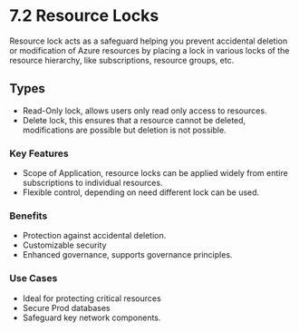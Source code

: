 # 7.2 Resource Locks

Resource lock acts as a safeguard helping you prevent accidental deletion or modification of Azure resources by placing a lock in various locks of the resource hierarchy, like subscriptions, resource groups, etc.

## Types

- Read-Only lock, allows users only read only access to resources.
- Delete lock, this ensures that a resource cannot be deleted, modifications are possible but deletion is not possible.

### Key Features

- Scope of Application, resource locks can be applied widely from entire subscriptions to individual resources.
- Flexible control, depending on need different lock can be used.

### Benefits

- Protection against accidental deletion.
- Customizable security
- Enhanced governance, supports governance principles.

### Use Cases

- Ideal for protecting critical resources
- Secure Prod databases
- Safeguard key network components.